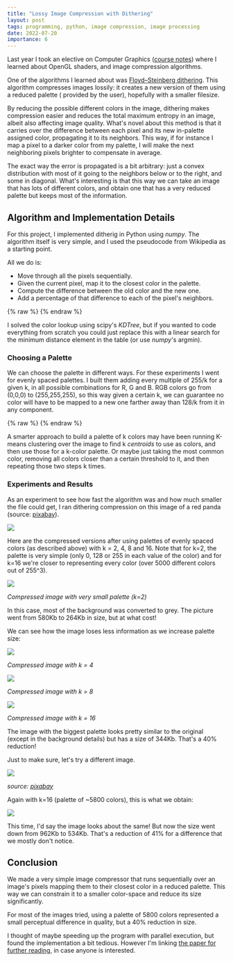 ```yaml
---
title: "Lossy Image Compression with Dithering"
layout: post
tags: programming, python, image compression, image processing
date: 2022-07-20
importance: 6
---
```


Last year I took an elective on Computer Graphics ([course notes](/wiki-articles/computer-science/computer-graphics)) where I learned about OpenGL shaders, and image compression algorithms.

One of the algorithms I learned about was [Floyd–Steinberg dithering](https://en.wikipedia.org/wiki/Floyd%E2%80%93Steinberg_dithering). This algorithm compresses images lossily: it creates a new version of them using a reduced palette ( provided by the user), hopefully with a smaller filesize.

By reducing the possible different colors in the image, dithering makes compression easier and reduces the total maximum entropy in an image, albeit also affecting image quality. What's novel about this method is that it carries over the difference between each pixel and its new in-palette assigned color, propagating it to its neighbors. This way, if for instance I map a pixel to a darker color from my palette, I will make the next neighboring pixels brighter to compensate in average.

The exact way the error is propagated is a bit arbitrary: just a convex distribution with most of it going to the neighbors below or to the right, and some in diagonal. What's interesting is that this way we can take an image that has lots of different colors, and obtain one that has a very reduced palette but keeps most of the information.

## Algorithm and Implementation Details

For this project, I implemented ditherig in Python using _numpy_. The algorithm itself is very simple, and I used the pseudocode from Wikipedia as a starting point.

All we do is:
- Move through all the pixels sequentially.
- Given the current pixel, map it to the closest color in the palette.
- Compute the difference between the old color and the new one.
- Add a percentage of that difference to each of the pixel's neighbors.

{% raw %} <script src="https://gist.github.com/StrikingLoo/481717106a5c9790d8a8fe2687fb7087.js"></script> {% endraw %}

I solved the color lookup using scipy's _KDTree_, but if you wanted to code everything from scratch you could just replace this with a linear search for the minimum distance element in the table (or use _numpy_'s argmin).

### Choosing a Palette

We can choose the palette in different ways. For these experiments I went for evenly spaced palettes. I built them adding every multiple of 255/k for a given k, in all possible combinations for R, G and B. RGB colors go from (0,0,0) to (255,255,255), so this way given a certain k, we can guarantee no color will have to be mapped to a new one farther away than 128/k from it in any component.

{% raw %}  <script src="https://gist.github.com/StrikingLoo/a4d8417f96369ce69eb1aae73b850a1d.js"></script> {% endraw %} 

A smarter approach to build a palette of k colors may have been running K-means clustering over the image to find k _centroids_ to use as colors, and then use those for a k-color palette. Or maybe just taking the most common color, removing all colors closer than a certain threshold to it, and then repeating those two steps k times.

### Experiments and Results

As an experiment to see how fast the algorithm was and how much smaller the file could get, I ran dithering compression on this image of a red panda (source: [pixabay](pixabay.com)).

![](/resources/post_image/red-panda.jpg)

Here are the compressed versions after using palettes of evenly spaced colors (as described above) with k = 2, 4, 8 and 16. Note that for k=2, the palette is very simple (only 0, 128 or 255 in each value of the color) and for k=16 we're closer to representing every color (over 5000 different colors out of 255^3).

![](/resources/post_image/red-panda-2.jpg)

*Compressed image with very small palette (k=2)*

In this case, most of the background was converted to grey. 
The picture went from 580Kb to 264Kb in size, but at what cost!

We can see how the image loses less information as we increase palette size:

![](/resources/post_image/red-panda-4.jpg)

*Compressed image with k = 4*

![](/resources/post_image/red-panda-8.jpg)

*Compressed image with k = 8*

![](/resources/post_image/red-panda-16.jpg)

*Compressed image with k = 16*

The image with the biggest palette looks pretty similar to the original (except in the background details) but has a size of 344Kb. That's a 40% reduction! 

Just to make sure, let's try a different image.

![](/resources/post_image/avenue.jpg)

_source: [pixabay](https://pixabay.com/photos/avenue-trees-path-sunbeams-sunrays-815297/)_

Again with k=16 (palette of ~5800 colors), this is what we obtain:

![](/resources/post_image/avenue-16.jpg)

This time, I'd say the image looks about the same! But now the size went down from 962Kb to 534Kb. That's a reduction of 41% for a difference that we mostly don't notice.

## Conclusion

We made a very simple image compressor that runs sequentially over an image's pixels mapping them to their closest color in a reduced palette. This way we can constrain it to a smaller color-space and reduce its size significantly.

For most of the images tried, using a palette of 5800 colors represented a small perceptual difference in quality, but a 40% reduction in size.

I thought of maybe speeding up the program with parallel execution, but found the implementation a bit tedious. However I'm linking [the paper for further reading](https://hal.archives-ouvertes.fr/hal-03594790/document), in case anyone is interested.